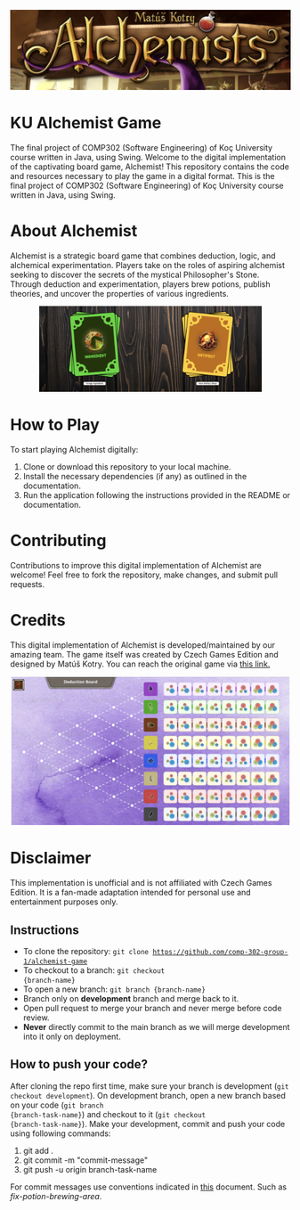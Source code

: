 <p align="center">
<img src="gamename.png" width="800"/>
</p>

# KU Alchemist Game
The final project of COMP302 (Software Engineering) of Koç University course written in Java, using Swing. 
Welcome to the digital implementation of the captivating board game, Alchemist! This repository contains the code and resources necessary to play the game in a digital format. This is the final project of COMP302 (Software Engineering) of Koç University course written in Java, using Swing.

# About Alchemist

Alchemist is a strategic board game that combines deduction, logic, and alchemical experimentation. Players take on the roles of aspiring alchemist seeking to discover the secrets of the mystical Philosopher's Stone. Through deduction and experimentation, players brew potions, publish theories, and uncover the properties of various ingredients.

<p align="center">
<img src="cards.png" width="400"/>
</p>

# How to Play

To start playing Alchemist digitally:

1. Clone or download this repository to your local machine.
2. Install the necessary dependencies (if any) as outlined in the documentation.
3. Run the application following the instructions provided in the README or documentation.

# Contributing

Contributions to improve this digital implementation of Alchemist are welcome! Feel free to fork the repository, make changes, and submit pull requests.

# Credits

This digital implementation of Alchemist is developed/maintained by our amazing team. The game itself was created by Czech Games Edition and designed by Matúš Kotry. You can reach the original game via <a href="https://boardgamegeek.com/boardgame/161970/alchemists">this link.</a>

<p align="center">
<img src="deductionboard.png" width="500"/>
</p>

# Disclaimer

This implementation is unofficial and is not affiliated with Czech Games Edition. It is a fan-made adaptation intended for personal use and entertainment purposes only.



## Instructions
- To clone the repository: <code>git clone https://github.com/comp-302-group-1/alchemist-game</code>
- To checkout to a branch: <code>git checkout {branch-name}</code>
- To open a new branch: <code>git branch {branch-name}</code>
- Branch only on **development** branch and merge back to it.
- Open pull request to merge your branch and never merge before code review.
- **Never** directly commit to the main branch as we will merge development into it only on deployment.

## How to push your code?
After cloning the repo first time, make sure your branch is development (<code>git checkout development</code>). On development branch, open a new branch based on your code (<code>git branch {branch-task-name}</code>) and checkout to it (<code>git checkout {branch-task-name}</code>). Make your development, commit and push your code using following commands:
1. git add .
2. git commit -m "commit-message"
3. git push -u origin branch-task-name

For commit messages use conventions indicated in [this](https://gist.github.com/qoomon/5dfcdf8eec66a051ecd85625518cfd13) document. Such as _fix-potion-brewing-area_.

